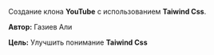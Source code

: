 Создание клона **YouTube** с использованием **Taiwind Css**.

**Автор:** Газиев Али

**Цель:** Улучшить понимание **Taiwind Css**